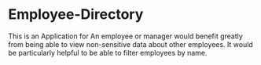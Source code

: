 # Employee-Directory
This is an Application for An employee or manager would benefit greatly from being able to view non-sensitive data about other employees. It would be particularly helpful to be able to filter employees by name.
